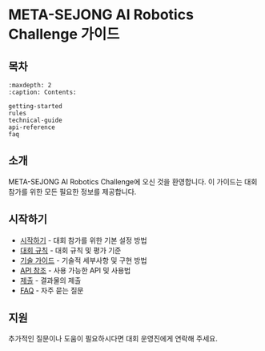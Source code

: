 # META-SEJONG AI Robotics Challenge 가이드

## 목차

```{toctree}
:maxdepth: 2
:caption: Contents:

getting-started
rules
technical-guide
api-reference
faq
```

## 소개

META-SEJONG AI Robotics Challenge에 오신 것을 환영합니다. 이 가이드는 대회 참가를 위한 모든 필요한 정보를 제공합니다.

## 시작하기

- [시작하기](getting-started.md) - 대회 참가를 위한 기본 설정 방법
- [대회 규칙](rules.md) - 대회 규칙 및 평가 기준
- [기술 가이드](technical-guide.md) - 기술적 세부사항 및 구현 방법
- [API 참조](api-reference.md) - 사용 가능한 API 및 사용법
- [제출](submit-guide.md) - 결과물의 제출
- [FAQ](faq.md) - 자주 묻는 질문

## 지원

추가적인 질문이나 도움이 필요하시다면 대회 운영진에게 연락해 주세요. 